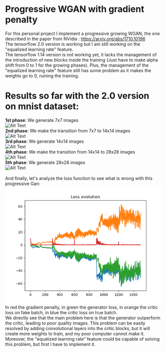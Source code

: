 # Progressive WGAN with gradient penalty

For this personal project I implement a progressive growing WGAN, the one described in the paper from NVidia : https://arxiv.org/abs/1710.10196 <br/>
The tensorflow 2.0 version is working but I am still working on the "equalized learning rate" feature. <br/>
The tensorflow 1.14 version is not working yet, it lacks the management of the introduction of new blocks inside the training (Just have to make alpha shift from 0 to 1 for the growing phases). Plus, the management of the "equalized learning rate" feature still has some problem as it makes the weights go to 0, ruining the training.<br/>

# Results so far with the 2.0 version on mnist dataset:
<b>1st phase</b>: We generate 7x7 images<br/>
![Alt Text](https://media.giphy.com/media/iIH75iSqCaTl7GnGdG/giphy.gif)
<br/><b>2nd phase</b>: We make the transition from 7x7 to 14x14 images<br/>
![Alt Text](https://media.giphy.com/media/W6Rw766evn0ZX5iDt5/giphy.gif)
<br/><b>3rd phase</b>: We generate 14x14 images<br/>
![Alt Text](https://media.giphy.com/media/hS97cWnzxyUrGIru9g/giphy.gif)
<br/><b>4th phase</b>: We make the transition from 14x14 to 28x28 images<br/>
![Alt Text](https://media.giphy.com/media/h58qiVXQngOHgqIdAi/giphy.gif)
<br/><b>5th phase</b>: We generate 28x28 images<br/>
![Alt Text](https://media.giphy.com/media/ZEHPAhSndJGcPHMlP0/giphy.gif)
<br/><br/>And finally, let's analyze the loss function to see what is wrong with this progressive Gan:<br/>
![Alt Text](GitHubImages/loss.png)
<br/>In red the gradient penalty, in green the generator loss, in orange the critic loss on fake batch, in blue the critic loss on true batch.<br/>
We directly see that the main problem here is that the generator outperform the critic, leading to poor quality images. This problem can be easily resolved by adding convolutional layers into the critic blocks, but it will create more weights to train, and my poor computer cannot make it. Moreover, the "equalized learning rate" feature could be capable of solving this problem, but first I have to implement it.
